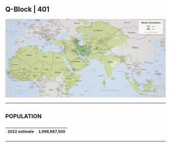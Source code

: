 ## Q-Block | 401

![Alt text](FD156DBB-1ADF-4850-8966-C65566811B56.jpeg)


___

<sup> POPULATION </sup>
--

| <sup> 2022 estimate </sup> | <sup> 1,999,987,500 </sup> |
|---|---|
___

